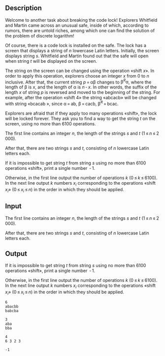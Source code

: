 ## Description

<div><p>Welcome to another task about breaking the code lock! Explorers Whitfield and Martin came across an unusual safe, inside of which, according to rumors, there are untold riches, among which one can find the solution of the problem of discrete logarithm!</p><p>Of course, there is a code lock is installed on the safe. The lock has a screen that displays a string of <span class="tex-span"><i>n</i></span> lowercase Latin letters. Initially, the screen displays string <span class="tex-span"><i>s</i></span>. Whitfield and Martin found out that the safe will open when string <span class="tex-span"><i>t</i></span> will be displayed on the screen.</p><p>The string on the screen can be changed using the operation «<span class="tex-font-style-tt">shift</span> <span class="tex-span"><i>x</i></span>». In order to apply this operation, explorers choose an integer <span class="tex-span"><i>x</i></span> from 0 to <span class="tex-span"><i>n</i></span> inclusive. After that, the current string <span class="tex-span"><i>p</i> = αβ</span> changes to <span class="tex-span">β<sup class="upper-index"><i>R</i></sup>α</span>, where the length of <span class="tex-span">β</span> is <span class="tex-span"><i>x</i></span>, and the length of <span class="tex-span">α</span> is <span class="tex-span"><i>n</i> - <i>x</i></span>. In other words, the suffix of the length <span class="tex-span"><i>x</i></span> of string <span class="tex-span"><i>p</i></span> is reversed and moved to the beginning of the string. For example, after the operation «<span class="tex-font-style-tt">shift</span> <span class="tex-span">4</span>» the string «<span class="tex-font-style-tt">abcacb</span>» will be changed with string «<span class="tex-font-style-tt">bcacab</span> », since <span class="tex-span">α = </span><span class="tex-font-style-tt">ab</span>, <span class="tex-span">β = </span><span class="tex-font-style-tt">cacb</span>, <span class="tex-span">β<sup class="upper-index"><i>R</i></sup> = </span><span class="tex-font-style-tt">bcac</span>.</p><p>Explorers are afraid that if they apply too many operations «<span class="tex-font-style-tt">shift</span>», the lock will be locked forever. They ask you to find a way to get the string <span class="tex-span"><i>t</i></span> on the screen, using no more than <span class="tex-span">6100</span> operations.</p></div><div class="input-specification"><p>The first line contains an integer <span class="tex-span"><i>n</i></span>, the length of the strings <span class="tex-span"><i>s</i></span> and <span class="tex-span"><i>t</i></span> (<span class="tex-span">1 ≤ <i>n</i> ≤ 2 000</span>).</p><p>After that, there are two strings <span class="tex-span"><i>s</i></span> and <span class="tex-span"><i>t</i></span>, consisting of <span class="tex-span"><i>n</i></span> lowercase Latin letters each.</p></div><div class="output-specification"><p>If it is impossible to get string <span class="tex-span"><i>t</i></span> from string <span class="tex-span"><i>s</i></span> using no more than 6100 operations «<span class="tex-font-style-tt">shift</span>», print a single number <span class="tex-span"> - 1</span>.</p><p>Otherwise, in the first line output the number of operations <span class="tex-span"><i>k</i></span> (<span class="tex-span">0 ≤ <i>k</i> ≤ 6100</span>). In the next line output <span class="tex-span"><i>k</i></span> numbers <span class="tex-span"><i>x</i><sub class="lower-index"><i>i</i></sub></span> corresponding to the operations «<span class="tex-font-style-tt">shift</span> <span class="tex-span"><i>x</i><sub class="lower-index"><i>i</i></sub></span>» (<span class="tex-span">0 ≤ <i>x</i><sub class="lower-index"><i>i</i></sub> ≤ <i>n</i></span>) in the order in which they should be applied.</p></div>

## Input

<p>The first line contains an integer <span class="tex-span"><i>n</i></span>, the length of the strings <span class="tex-span"><i>s</i></span> and <span class="tex-span"><i>t</i></span> (<span class="tex-span">1 ≤ <i>n</i> ≤ 2 000</span>).</p><p>After that, there are two strings <span class="tex-span"><i>s</i></span> and <span class="tex-span"><i>t</i></span>, consisting of <span class="tex-span"><i>n</i></span> lowercase Latin letters each.</p>

## Output

<p>If it is impossible to get string <span class="tex-span"><i>t</i></span> from string <span class="tex-span"><i>s</i></span> using no more than 6100 operations «<span class="tex-font-style-tt">shift</span>», print a single number <span class="tex-span"> - 1</span>.</p><p>Otherwise, in the first line output the number of operations <span class="tex-span"><i>k</i></span> (<span class="tex-span">0 ≤ <i>k</i> ≤ 6100</span>). In the next line output <span class="tex-span"><i>k</i></span> numbers <span class="tex-span"><i>x</i><sub class="lower-index"><i>i</i></sub></span> corresponding to the operations «<span class="tex-font-style-tt">shift</span> <span class="tex-span"><i>x</i><sub class="lower-index"><i>i</i></sub></span>» (<span class="tex-span">0 ≤ <i>x</i><sub class="lower-index"><i>i</i></sub> ≤ <i>n</i></span>) in the order in which they should be applied.</p>





```input1
6
abacbb
babcba

```




```input2
3
aba
bba

```




```output1
4
6 3 2 3

```




```output2
-1

```


